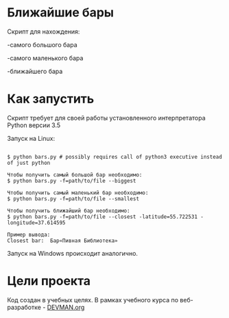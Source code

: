 # Ближайшие бары

Скрипт для нахождения:

-самого большого бара

-самого маленького бара

-ближайшего бара
# Как запустить

Скрипт требует для своей работы установленного интерпретатора Python версии 3.5

Запуск на Linux:

```#!bash

$ python bars.py # possibly requires call of python3 executive instead of just python

Чтобы получить самый большой бар необходимо:
$ python bars.py -f=path/to/file --biggest

Чтобы получить самый маленький бар необходимо:
$ python bars.py -f=path/to/file --smallest

Чтобы получить ближайший бар необходимо:
$ python bars.py -f=path/to/file --closest -latitude=55.722531 -longitude=37.614595

Пример вывода:
Closest bar:  Бар«Пивная Библиотека»
```

Запуск на Windows происходит аналогично.

# Цели проекта

Код создан в учебных целях. В рамках учебного курса по веб-разработке - [DEVMAN.org](https://devman.org)
